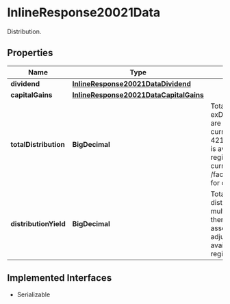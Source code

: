 

# InlineResponse20021Data

Distribution.

## Properties

Name | Type | Description | Notes
------------ | ------------- | ------------- | -------------
**dividend** | [**InlineResponse20021DataDividend**](InlineResponse20021DataDividend.md) |  |  [optional]
**capitalGains** | [**InlineResponse20021DataCapitalGains**](InlineResponse20021DataCapitalGains.md) |  |  [optional]
**totalDistribution** | **BigDecimal** | Total Distribution on exDividend-date. Values are in the ETP&#39;s listing currency in the ISO 4217 format. This data is available for all regions. Please refer currency.listing in /factset/etf/getBySymbol for currency value. |  [optional]
**distributionYield** | **BigDecimal** | Total 12-month distribution of the ETP multiplied by split factor then divided by its net asset value. Data is split adjusted. This data is available for the US regions. |  [optional]


## Implemented Interfaces

* Serializable


